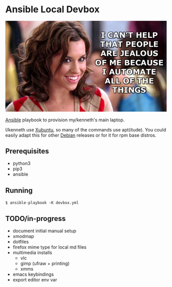 # Ansible Local Devbox

![jealous](image/automate-jealous.jpeg)

[Ansible][ansible] playbook to provision my/kenneth's main laptop.

I/kenneth use [Xubuntu][xubuntu], so many of the commands use apt(itude). You could easily adapt this for other
[Debian][debian] releases or for it for rpm base distros.

## Prerequisites

- python3
- pip3
- ansible

## Running

    $ ansible-playbook -K devbox.yml

## TODO/in-progress

- document initial manual setup
- xmodmap
- dotfiles
- firefox mime type for local md files
- multimedia installs
  - vlc
  - gimp (ufraw + printing)
  - xmms
- emacs keybindings
- export editor env var

<!-- refs-->
[ansible]: https://ansible.com "Ansible Home Page"
[xubuntu]: https://xubuntu.org "xubuntu home page"
[debian]: https://www.debian.org "debian home page"
